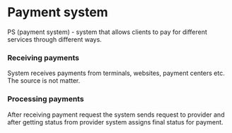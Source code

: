 # Payment system #

PS (payment system) - system that allows clients to pay for different 
services through different ways.


### Receiving payments ###
System receives payments from terminals, websites, payment centers etc. 
The source is not matter. 


### Processing payments ###
After receiving payment request the system sends request to provider and
after getting status from provider system assigns final status for 
payment.

